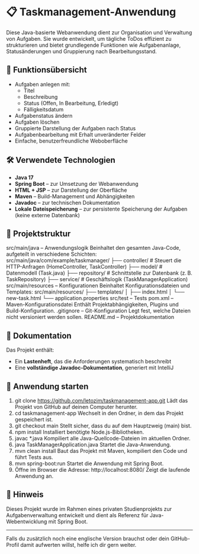 # 📋 Taskmanagement-Anwendung

Diese Java-basierte Webanwendung dient zur Organisation und Verwaltung von Aufgaben. Sie wurde entwickelt, um tägliche ToDos effizient zu strukturieren und bietet grundlegende Funktionen wie Aufgabenanlage, Statusänderungen und Gruppierung nach Bearbeitungsstand.

## 🌟 Funktionsübersicht

- Aufgaben anlegen mit:
  - Titel
  - Beschreibung
  - Status (Offen, In Bearbeitung, Erledigt)
  - Fälligkeitsdatum
- Aufgabenstatus ändern
- Aufgaben löschen
- Gruppierte Darstellung der Aufgaben nach Status
- Aufgabenbearbeitung mit Erhalt unveränderter Felder
- Einfache, benutzerfreundliche Weboberfläche

## 🛠️ Verwendete Technologien

- **Java 17**
- **Spring Boot** – zur Umsetzung der Webanwendung
- **HTML + JSP** – zur Darstellung der Oberfläche
- **Maven** – Build-Management und Abhängigkeiten
- **Javadoc** – zur technischen Dokumentation
- **Lokale Dateispeicherung** – zur persistente Speicherung der Aufgaben (keine externe Datenbank)

## 📁 Projektstruktur

src/main/java – Anwendungslogik
Beinhaltet den gesamten Java-Code, aufgeteilt in verschiedene Schichten:
src/main/java/com/example/taskmanager/
├── controller/     # Steuert die HTTP-Anfragen (HomeController, TaskController)
├── model/          # Datenmodell (Task.java)
├── repository/     # Schnittstelle zur Datenbank (z. B. TaskRepository)
├── service/        # Geschäftslogik (TaskManagerApplication)
src/main/resources – Konfigurationen
Beinhaltet Konfigurationsdateien und Templates:
src/main/resources/
├── templates/
│   ├── index.html
│   └── new-task.html
└── application.properties
src/test – Tests
pom.xml – Maven-Konfigurationsdatei
Enthält Projektabhängigkeiten, Plugins und Build-Konfiguration.
.gitignore – Git-Konfiguration
Legt fest, welche Dateien nicht versioniert werden sollen.
README.md – Projektdokumentation

## 📄 Dokumentation

Das Projekt enthält:
- Ein **Lastenheft**, das die Anforderungen systematisch beschreibt
- Eine **vollständige Javadoc-Dokumentation**, generiert mit IntelliJ

## 🚀 Anwendung starten

1. git clone https://github.com/letozim/taskmanagement-app.git
Lädt das Projekt von GitHub auf deinen Computer herunter.
2. cd taskmanagement-app
Wechselt in den Ordner, in dem das Projekt gespeichert ist.
3. git checkout main
Stellt sicher, dass du auf dem Hauptzweig (main) bist.
4. npm install
Installiert benötigte Node.js-Bibliotheken.
5. javac *.java
Kompiliert alle Java-Quellcode-Dateien im aktuellen Ordner.
6. java TaskManagerApplication.java
Startet die Java-Anwendung.
7. mvn clean install
Baut das Projekt mit Maven, kompiliert den Code und führt Tests aus.
8. mvn spring-boot:run
Startet die Anwendung mit Spring Boot.
9. Öffne im Browser die Adresse: http://localhost:8080/
Zeigt die laufende Anwendung an.

## 📌 Hinweis

Dieses Projekt wurde im Rahmen eines privaten Studienprojekts zur Aufgabenverwaltung entwickelt und dient als Referenz für Java-Webentwicklung mit Spring Boot.

---

Falls du zusätzlich noch eine englische Version brauchst oder dein GitHub-Profil damit aufwerten willst, helfe ich dir gern weiter.
